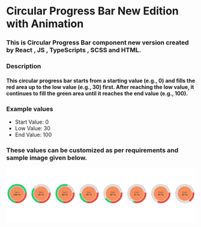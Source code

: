 # Circular Progress Bar New Edition with Animation

### This is Circular Progress Bar component new version created by React , JS , TypeScripts , SCSS and HTML.

### Description
#### This circular progress bar starts from a starting value (e.g., 0) and fills the red area up to the low value (e.g., 30) first. After reaching the low value, it continues to fill the green area until it reaches the end value (e.g., 100).

### Example values
- Start Value: 0
- Low Value: 30
- End Value: 100

### These values can be customized as per requirements and sample image given below.

![Cricular Progress Bar New Edition](https://github.com/AlokPrasanna/circular_progress_bar_new_edition/blob/6f2d15ed3a5cfe6b50bc870c9491e53203460b85/Circular%20Progress%20Bar.PNG)
